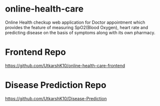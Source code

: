 # online-health-care
Online Health checkup web application for Doctor appointment which provides the feature of measuring SpO2(Blood Oxygen), heart rate and predicting disease on the basis of symptoms along with its own pharmacy.

# Frontend Repo
https://github.com/UtkarshK10/online-health-care-frontend

# Disease Prediction Repo
https://github.com/UtkarshK10/Disease-Prediction
